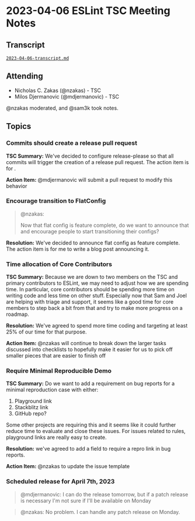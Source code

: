 # 2023-04-06 ESLint TSC Meeting Notes

## Transcript

[`2023-04-06-transcript.md`](2023-04-06-transcript.md)
## Attending

* Nicholas C. Zakas (@nzakas) - TSC
* Milos Djermanovic (@mdjermanovic) - TSC

@nzakas moderated, and @sam3k took notes.

## Topics
### Commits should create a release pull request
**TSC Summary:**  We've decided to configure release-please so that all commits will trigger the creation of a release pull request. The action item is for .

**Action Item:** @mdjermanovic will submit a pull request to modify this behavior

### Encourage transition to FlatConfig

> @nzakas:
>
> Now that flat config is feature complete, do we want to announce that and encourage people to start transitioning their configs?

**Resolution:** We've decided to announce flat config as feature complete. The action item is for me to write a blog post announcing it.


### Time allocation of Core Contributors

**TSC Summary:** Because we are down to two members on the TSC and primary contributors to ESLint, we may need to adjust how we are spending time. In particular, core contributors should be spending more time on writing code and less time on other stuff. Especially now that Sam and Joel are helping with triage and support, it seems like a good time for core members to step back a bit from that and try to make more progress on a roadmap.

**Resolution:** We've agreed to spend more time coding and targeting at least 25% of our time for that purpose.

**Action Item:** @nzakas will continue to break down the larger tasks discussed into checklists to hopefully make it easier for us to pick off smaller pieces that are easier to finish off


### Require Minimal Reproducible Demo

**TSC Summary:** Do we want to add a requirement on bug reports for a minimal reproduction case with either:

1. Playground link
2. Stackblitz link
3. GitHub repo?

Some other projects are requiring this and it seems like it could further reduce time to evaluate and close these issues. For issues related to rules, playground links are really easy to create.

**Resolution:** we've agreed to add a field to require a repro link in bug reports.

**Action Item:** @nzakas to update the issue template


### Scheduled release for April 7th, 2023

> @mdjermanovic:
> I can do the release tomorrow, but if a patch release is necessary I'm not sure if I'll be available on Monday

> @nzakas:
> No problem. I can handle any patch release on Monday.
